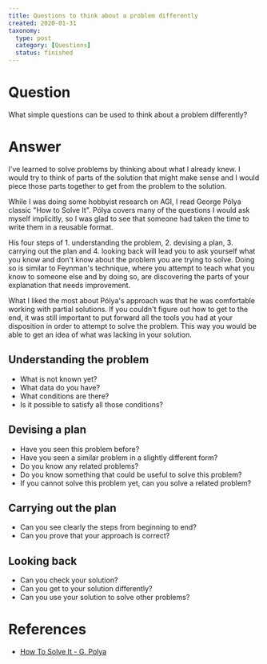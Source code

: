 ```yaml
---
title: Questions to think about a problem differently
created: 2020-01-31
taxonomy:
  type: post
  category: [Questions]
  status: finished
---
```


# Question
What simple questions can be used to think about a problem differently?

# Answer
I've learned to solve problems by thinking about what I already knew. I would try to think of parts of the solution that might make sense and I would piece those parts together to get from the problem to the solution.

While I was doing some hobbyist research on AGI, I read George Pólya classic "How to Solve It". Pólya covers many of the questions I would ask myself implicitly, so I was glad to see that someone had taken the time to write them in a reusable format.

His four steps of 1. understanding the problem, 2. devising a plan, 3. carrying out the plan and 4. looking back will lead you to ask yourself what you know and don't know about the problem you are trying to solve. Doing so is similar to Feynman's technique, where you attempt to teach what you know to someone else and by doing so, are discovering the parts of your explanation that needs improvement.

What I liked the most about Pólya's approach was that he was comfortable working with partial solutions. If you couldn't figure out how to get to the end, it was still important to put forward all the tools you had at your disposition in order to attempt to solve the problem. This way you would be able to get an idea of what was lacking in your solution.

## Understanding the problem
* What is not known yet?
* What data do you have?
* What conditions are there?
* Is it possible to satisfy all those conditions?

## Devising a plan
* Have you seen this problem before?
* Have you seen a similar problem in a slightly different form?
* Do you know any related problems?
* Do you know something that could be useful to solve this problem?
* If you cannot solve this problem yet, can you solve a related problem?

## Carrying out the plan
* Can you see clearly the steps from beginning to end?
* Can you prove that your approach is correct?

## Looking back
* Can you check your solution?
* Can you get to your solution differently?
* Can you use your solution to solve other problems?

# References
* [How To Solve It - G. Polya](http://furius.ca/cqfpub/doc/proofs/how-to.pdf)

